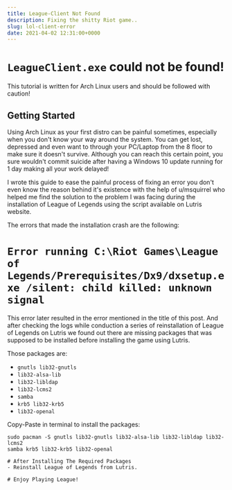 ```yaml
---
title: League-Client Not Found
description: Fixing the shitty Riot game..
slug: lol-client-error
date: 2021-04-02 12:31:00+0000
---
```


#  `LeagueClient.exe` could not be found!
This tutorial is written for Arch Linux users and should be followed with
caution!

## Getting Started
Using Arch Linux as your first distro can be painful sometimes, especially when
you don't know your way around the system. You can get lost, depressed and even
want to through your PC/Laptop from the 8 floor to make sure it doesn't
survive. Although you can reach this certain point, you sure wouldn't commit
suicide after having a Windows 10 update running for 1 day making all your work
delayed!

I wrote this guide to ease the painful process of fixing an error you don't
even know the reason behind it's existence with the help of u/msquirrel who
helped me find the solution to the problem I was facing during the installation
of League of Legends using the script available on Lutris website.

The errors that made the installation crash are the following:

# `Error running C:\Riot Games\League of Legends/Prerequisites/Dx9/dxsetup.exe /silent: child killed: unknown signal`
This error later resulted in the error mentioned in the title of this post. And
after checking the logs while conduction a series of reinstallation of League
of Legends on Lutris we found out there are missing packages that was supposed
to be installed before installing the game using Lutris.

Those packages are:
- `gnutls lib32-gnutls`
- `lib32-alsa-lib`
- `lib32-libldap`
- `lib32-lcms2`
- `samba`
- `krb5 lib32-krb5`
- `lib32-openal`

Copy-Paste in terminal to install the packages:
```
sudo pacman -S gnutls lib32-gnutls lib32-alsa-lib lib32-libldap lib32-lcms2
samba krb5 lib32-krb5 lib32-openal

# After Installing The Required Packages
- Reinstall League of Legends from Lutris.

# Enjoy Playing League!
